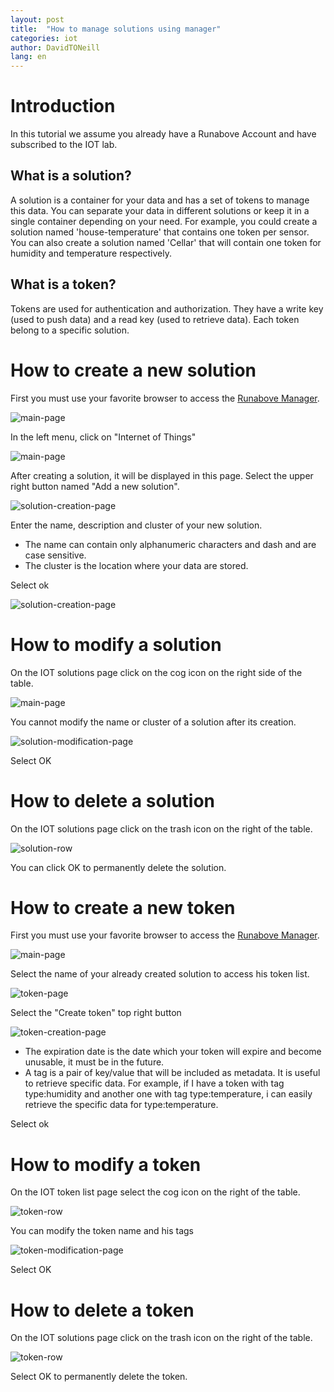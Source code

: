 ```yaml
---
layout: post
title:  "How to manage solutions using manager"
categories: iot
author: DavidTONeill
lang: en
---
```


# Introduction

In this tutorial we assume you already have a Runabove Account and have subscribed to the IOT lab.
 
## What is a solution?
 
A solution is a container for your data and has a set of tokens to manage this data. 
You can separate your data in different solutions or keep it in a single container depending on your need. 
For example, you could create a solution named 'house-temperature' that contains one token per sensor. 
You can also create a solution named 'Cellar' that will contain one token for humidity and temperature respectively.
 
## What is a token?
 
Tokens are used for authentication and authorization. 
They have a write key (used to push data) and a read key (used to retrieve data). 
Each token belong to a specific solution.

# How to create a new solution

First you must use your favorite browser to access the [Runabove Manager](https://cloud.runabove.com).

![main-page][1]

In the left menu, click on "Internet of Things"

![main-page][2]

After creating a solution, it will be displayed in this page.
Select the upper right button named "Add a new solution".

![solution-creation-page][3]

Enter the name, description and cluster of your new solution.

- The name can contain only alphanumeric characters and dash and are case sensitive.
- The cluster is the location where your data are stored.

Select ok

![solution-creation-page][4]

# How to modify a solution

On the IOT solutions page click on the cog icon on the right side of the table.

![main-page][5]

You cannot modify the name or cluster of a solution after its creation.
  
![solution-modification-page][6]

Select OK

# How to delete a solution

On the IOT solutions page click on the trash icon on the right of the table.

![solution-row][5]

You can click OK to permanently delete the solution.

# How to create a new token

First you must use your favorite browser to access the [Runabove Manager](https://cloud.runabove.com).

![main-page][1]

Select the name of your already created solution to access his token list.

![token-page][7]

Select the "Create token" top right button

![token-creation-page][8]

- The expiration date is the date which your token will expire and become unusable, it must be in the future.
- A tag is a pair of key/value that will be included as metadata. It is useful to retrieve specific data.
For example, if I have a token with tag type:humidity and another one with tag type:temperature,
 i can easily retrieve the specific data for type:temperature.

Select ok

# How to modify a token

On the IOT token list page select the cog icon on the right of the table.

![token-row][9]

You can modify the token name and his tags

![token-modification-page][10]

Select OK

# How to delete a token

On the IOT solutions page click on the trash icon on the right of the table.

![token-row][9]

Select OK to permanently delete the token.

  [1]: /kb/images/2015-08-10-how-to-manage-solutions-using-runabove-manager/main-page.png
  [2]: /kb/images/2015-08-10-how-to-manage-solutions-using-runabove-manager/empty-solution-page.png
  [3]: /kb/images/2015-08-10-how-to-manage-solutions-using-runabove-manager/solution-creation-page.png
  [4]: /kb/images/2015-08-10-how-to-manage-solutions-using-runabove-manager/solution-page.png
  [5]: /kb/images/2015-08-10-how-to-manage-solutions-using-runabove-manager/solution-row.png
  [6]: /kb/images/2015-08-10-how-to-manage-solutions-using-runabove-manager/solution-modification-page.png
  [7]: /kb/images/2015-08-10-how-to-manage-solutions-using-runabove-manager/token-page.png
  [8]: /kb/images/2015-08-10-how-to-manage-solutions-using-runabove-manager/token-creation-page.png
  [9]: /kb/images/2015-08-10-how-to-manage-solutions-using-runabove-manager/token-row.png
  [10]: /kb/images/2015-08-10-how-to-manage-solutions-using-runabove-manager/token-modification-page.png
